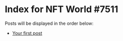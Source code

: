 # Index for NFT World #7511
Posts will be displayed in the order below:

- [Your first post](./001-first.md)

